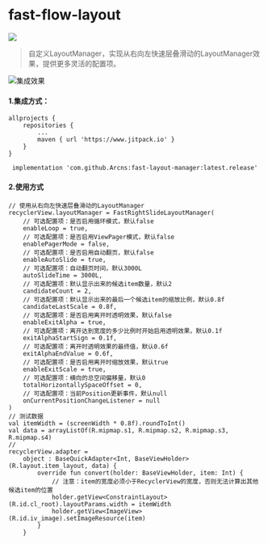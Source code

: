 # fast-flow-layout

[![](https://jitpack.io/v/Arcns/fast-layout-manager.svg)](https://jitpack.io/#Arcns/fast-layout-manager)

> 自定义LayoutManager，实现从右向左快速层叠滑动的LayoutManager效果，提供更多灵活的配置项。

![集成效果](./image/layout_manager.gif)

#### 1.集成方式：

```
allprojects {
	repositories {
		...
		maven { url 'https://www.jitpack.io' }
	}
}
```

```
 implementation 'com.github.Arcns:fast-layout-manager:latest.release'
```

#### 2.使用方式
```
// 使用从右向左快速层叠滑动的LayoutManager
recyclerView.layoutManager = FastRightSlideLayoutManager(
    // 可选配置项：是否启用循环模式，默认false
    enableLoop = true,
    // 可选配置项：是否启用ViewPager模式，默认false
    enablePagerMode = false,
    // 可选配置项：是否启用自动翻页，默认false
    enableAutoSlide = true,
    // 可选配置项：自动翻页时间，默认3000L
    autoSlideTime = 3000L,
    // 可选配置项：默认显示出来的候选item数量，默认2
    candidateCount = 2,
    // 可选配置项：默认显示出来的最后一个候选item的缩放比例，默认0.8f
    candidateLastScale = 0.8f,
    // 可选配置项：是否启用离开时透明效果，默认false
    enableExitAlpha = true,
    // 可选配置项：离开达到宽度的多少比例时开始启用透明效果，默认0.1f
    exitAlphaStartSign = 0.1f,
    // 可选配置项：离开时透明效果的最终值，默认0.6f
    exitAlphaEndValue = 0.6f,
    // 可选配置项：是否启用离开时缩放效果，默认true
    enableExitScale = true,
    // 可选配置项：横向的总空间偏移量，默认0
    totalHorizontallySpaceOffset = 0,
    // 可选配置项：当前Position更新事件，默认null
    onCurrentPositionChangeListener = null
)
// 测试数据
val itemWidth = (screenWidth * 0.8f).roundToInt()
val data = arrayListOf(R.mipmap.s1, R.mipmap.s2, R.mipmap.s3, R.mipmap.s4)
// 
recyclerView.adapter =
    object : BaseQuickAdapter<Int, BaseViewHolder>(R.layout.item_layout, data) {
        override fun convert(holder: BaseViewHolder, item: Int) {
            // 注意：item的宽度必须小于RecyclerView的宽度，否则无法计算出其他候选item的位置
            holder.getView<ConstraintLayout>(R.id.cl_root).layoutParams.width = itemWidth
            holder.getView<ImageView>(R.id.iv_image).setImageResource(item)
        }
    }
```